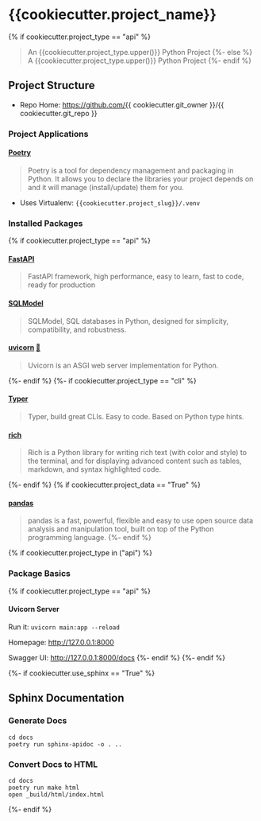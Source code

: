 # {{cookiecutter.project_name}}

{% if cookiecutter.project_type == "api" %}
> An {{cookiecutter.project_type.upper()}} Python Project
{%- else %}
> A {{cookiecutter.project_type.upper()}} Python Project
{%- endif %}

## Project Structure

- Repo Home: https://github.com/{{ cookiecutter.git_owner }}/{{ cookiecutter.git_repo }}

### Project Applications

#### [Poetry](https://python-poetry.org)

> Poetry is a tool for dependency management and packaging in Python. It allows you to declare the libraries your project depends on and it will manage (install/update) them for you.

- Uses Virtualenv: `{{cookiecutter.project_slug}}/.venv`

### Installed Packages
{% if cookiecutter.project_type == "api" %}
#### [FastAPI](https://fastapi.tiangolo.com)

> FastAPI framework, high performance, easy to learn, fast to code, ready for production

#### [SQLModel](https://sqlmodel.tiangolo.com)

> SQLModel, SQL databases in Python, designed for simplicity, compatibility, and robustness.

#### [uvicorn](https://www.uvicorn.org)  [:blue_book:](#uvicorn-server)

> Uvicorn is an ASGI web server implementation for Python.

{%- endif %}
{%- if cookiecutter.project_type == "cli" %}
#### [Typer](https://typer.tiangolo.com)

> Typer, build great CLIs. Easy to code. Based on Python type hints.

#### [rich](https://rich.readthedocs.io)

> Rich is a Python library for writing rich text (with color and style) to the terminal, and for displaying advanced content such as tables, markdown, and syntax highlighted code.

{%- endif %}
{% if cookiecutter.project_data == "True" %}
#### [pandas](https://pandas.pydata.org)

> pandas is a fast, powerful, flexible and easy to use open source data analysis and manipulation tool,
built on top of the Python programming language.
{%- endif %}

{% if cookiecutter.project_type in ("api") %}
### Package Basics

{% if cookiecutter.project_type == "api" %}
#### Uvicorn Server

Run it: `uvicorn main:app --reload`

Homepage: http://127.0.0.1:8000

Swagger UI: http://127.0.0.1:8000/docs
{%- endif %}
{%- endif %}

{%- if cookiecutter.use_sphinx == "True" %}
## Sphinx Documentation

### Generate Docs

```
cd docs
poetry run sphinx-apidoc -o . ..
```

### Convert Docs to HTML

```
cd docs
poetry run make html
open _build/html/index.html
```
{%- endif %}
